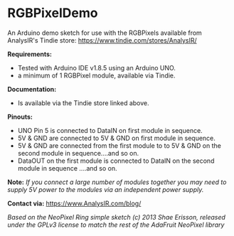 # RGBPixelDemo
An Arduino demo sketch for use with the RGBPixels available from AnalysIR's Tindie store: https://www.tindie.com/stores/AnalysIR/

**Requirements:**
- Tested with Arduino IDE v1.8.5 using an Arduino UNO.
- a minimum of 1 RGBPixel module, available via Tindie.

**Documentation:**
- Is available via the Tindie store linked above.

**Pinouts:** 
- UNO Pin 5 is connected to DataIN on first module in sequence.
- 5V & GND are connected to 5V & GND on first module in sequence.
- 5V & GND are connected from the first module to to 5V & GND on the second  module in sequence....and so on.
- DataOUT on the first module is connected to DataIN on the second module in sequence ....and so on.

**Note:** *If you connect a large number of modules together you may need to supply 5V power to the modules via an independent power supply.*


**Contact via:** https://www.AnalysIR.com/blog/



*Based on the NeoPixel Ring simple sketch (c) 2013 Shae Erisson, released under the GPLv3 license to match the rest of the AdaFruit NeoPixel library*
